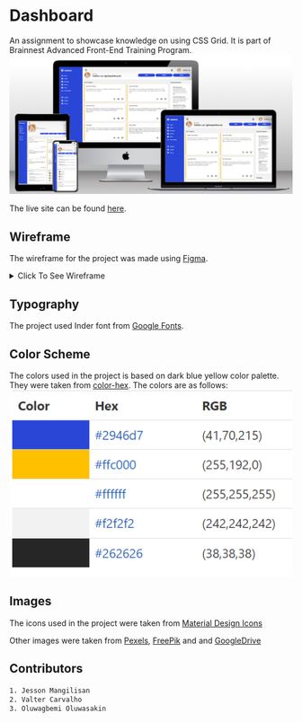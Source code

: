 # Dashboard
An assignment to showcase knowledge on using CSS Grid. It is part of Brainnest Advanced Front-End Training Program.
![Mockup Screenshot](./assets/readme-images/mockup.png)

The live site can be found [here](https://jtm2021.github.io/Dashboard/).

## Wireframe
The wireframe for the project was made using [Figma](https://www.figma.com/).
<details><summary>Click To See Wireframe</summary>

### Homepage
![Website Homepage Wireframe](./assets/readme-images/wireframe.svg "Dashboard Homepage")
### Landing
![Website Landing Page Wireframe](./assets/readme-images/landing.svg "Landing Page")

</details>


## Typography

The project used Inder font from [Google Fonts](https://fonts.google.com/).

## Color Scheme

The colors used in the project is based on dark blue yellow color palette. They were taken from [color-hex](https://www.color-hex.com/color-palette/83349). The colors are as follows:
<br>
![Color Palette](./assets/readme-images/color-palette.png)

## Images

The icons used in the project were taken from [Material Design Icons](https://materialdesignicons.com/)

Other images were taken from [Pexels](https://www.pexels.com/), [FreePik](https://www.freepik.com/free-vector/set-cute-animal-character_4666142.htm#page=2&query=cartoon%20animals&position=10&from_view=keyword/) and and [GoogleDrive](https://drive.google.com/file/d/1_AAmXHzHeAPmHTjZoFOdDt2UMkQysdAM/view?usp=sharing)


## Contributors

    1. Jesson Mangilisan
    2. Valter Carvalho
    3. Oluwagbemi Oluwasakin

